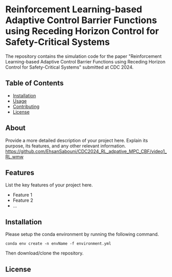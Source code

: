 # Reinforcement Learning-based Adaptive Control Barrier Functions using Receding Horizon Control for Safety-Critical Systems

The repository contains the simulation code for the paper "Reinforcement Learning-based Adaptive Control Barrier Functions using Receding Horizon Control for Safety-Critical Systems" submitted at CDC 2024.

## Table of Contents

- [Installation](#installation)
- [Usage](#usage)
- [Contributing](#contributing)
- [License](#license)

## About

Provide a more detailed description of your project here. Explain its purpose, its features, and any other relevant information.
https://github.com/EhsanSabouni/CDC2024_RL_adpative_MPC_CBF/video1_RL.wmw
## Features

List the key features of your project here.

- Feature 1
- Feature 2
- ...

## Installation

Please setup the conda environment by running the following command.

```
conda env create -n envName -f environment.yml
```

Then download/clone the repository.
## License

